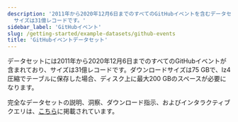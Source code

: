 ```yaml
---
description: '2011年から2020年12月6日までのすべてのGitHubイベントを含むデータセットで、
  サイズは31億レコードです。'
sidebar_label: 'GitHubイベント'
slug: /getting-started/example-datasets/github-events
title: 'GitHubイベントデータセット'
---
```


データセットには2011年から2020年12月6日までのすべてのGitHubイベントが含まれており、サイズは31億レコードです。ダウンロードサイズは75 GBで、lz4圧縮でテーブルに保存した場合、ディスク上に最大200 GBのスペースが必要になります。

完全なデータセットの説明、洞察、ダウンロード指示、およびインタラクティブクエリは、[こちら](https://ghe.clickhouse.tech/)に掲載されています。
